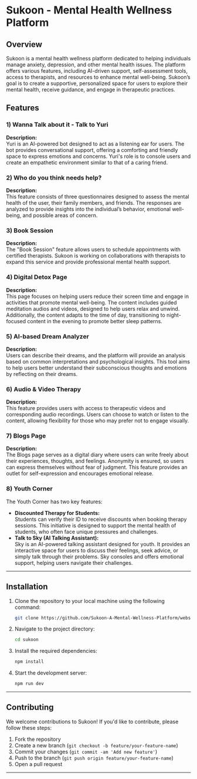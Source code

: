 # Sukoon - Mental Health Wellness Platform

## Overview

Sukoon is a mental health wellness platform dedicated to helping individuals manage anxiety, depression, and other mental health issues. The platform offers various features, including AI-driven support, self-assessment tools, access to therapists, and resources to enhance mental well-being. Sukoon’s goal is to create a supportive, personalized space for users to explore their mental health, receive guidance, and engage in therapeutic practices.

## Features

### 1) **Wanna Talk about it - Talk to Yuri**
**Description:**  
Yuri is an AI-powered bot designed to act as a listening ear for users. The bot provides conversational support, offering a comforting and friendly space to express emotions and concerns. Yuri's role is to console users and create an empathetic environment similar to that of a caring friend.

### 2) **Who do you think needs help?**
**Description:**  
This feature consists of three questionnaires designed to assess the mental health of the user, their family members, and friends. The responses are analyzed to provide insights into the individual’s behavior, emotional well-being, and possible areas of concern.

### 3) **Book Session**
**Description:**  
The "Book Session" feature allows users to schedule appointments with certified therapists. Sukoon is working on collaborations with therapists to expand this service and provide professional mental health support.

### 4) **Digital Detox Page**
**Description:**  
This page focuses on helping users reduce their screen time and engage in activities that promote mental well-being. The content includes guided meditation audios and videos, designed to help users relax and unwind. Additionally, the content adapts to the time of day, transitioning to night-focused content in the evening to promote better sleep patterns.

### 5) **AI-based Dream Analyzer**
**Description:**  
Users can describe their dreams, and the platform will provide an analysis based on common interpretations and psychological insights. This tool aims to help users better understand their subconscious thoughts and emotions by reflecting on their dreams.

### 6) **Audio & Video Therapy**
**Description:**  
This feature provides users with access to therapeutic videos and corresponding audio recordings. Users can choose to watch or listen to the content, allowing flexibility for those who may prefer not to engage visually.

### 7) **Blogs Page**
**Description:**  
The Blogs page serves as a digital diary where users can write freely about their experiences, thoughts, and feelings. Anonymity is ensured, so users can express themselves without fear of judgment. This feature provides an outlet for self-expression and encourages emotional release.

### 8) **Youth Corner**
The Youth Corner has two key features:
   - **Discounted Therapy for Students:**  
     Students can verify their ID to receive discounts when booking therapy sessions. This initiative is designed to support the mental health of students, who often face unique pressures and challenges.
   - **Talk to Sky (AI Talking Assistant):**  
     Sky is an AI-powered talking assistant designed for youth. It provides an interactive space for users to discuss their feelings, seek advice, or simply talk through their problems. Sky consoles and offers emotional support, helping users navigate their challenges.

---

## Installation

1. Clone the repository to your local machine using the following command:
    ```bash
    git clone https://github.com/Sukoon-A-Mental-Wellness-Platform/website
    ```

2. Navigate to the project directory:
    ```bash
    cd sukoon
    ```

3. Install the required dependencies:
    ```bash
    npm install
    ```

4. Start the development server:
    ```bash
    npm run dev
    ```

---

## Contributing

We welcome contributions to Sukoon! If you'd like to contribute, please follow these steps:

1. Fork the repository
2. Create a new branch (`git checkout -b feature/your-feature-name`)
3. Commit your changes (`git commit -am 'Add new feature'`)
4. Push to the branch (`git push origin feature/your-feature-name`)
5. Open a pull request

---
